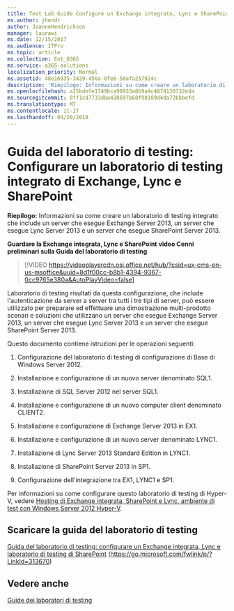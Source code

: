 ```yaml
---
title: Test Lab Guide Configure un Exchange integrato, Lync e SharePoint laboratorio di testing
ms.author: jhendr
author: JoanneHendrickson
manager: laurawi
ms.date: 12/15/2017
ms.audience: ITPro
ms.topic: article
ms.collection: Ent_O365
ms.service: o365-solutions
localization_priority: Normal
ms.assetid: 48e16935-3429-456a-8fe6-50afa257924c
description: 'Riepilogo: Informazioni su come creare un laboratorio di testing integrato che include un server che esegue Exchange Server 2013, un server che esegue Lync Server 2013 e un server che esegue SharePoint Server 2013.'
ms.openlocfilehash: a15bdefe1749bca98933a8b9a4c4874130732eda
ms.sourcegitcommit: 8ff1cd7733dba438697b68f90189d4da72bbbefd
ms.translationtype: MT
ms.contentlocale: it-IT
ms.lasthandoff: 04/20/2018
---
```

# <a name="test-lab-guide-configure-an-integrated-exchange-lync-and-sharepoint-test-lab"></a>Guida del laboratorio di testing: Configurare un laboratorio di testing integrato di Exchange, Lync e SharePoint

 **Riepilogo:** Informazioni su come creare un laboratorio di testing integrato che include un server che esegue Exchange Server 2013, un server che esegue Lync Server 2013 e un server che esegue SharePoint Server 2013.
 
**Guardare la Exchange integrata, Lync e SharePoint video Cenni preliminari sulla Guida del laboratorio di testing**

> [!VIDEO https://videoplayercdn.osi.office.net/hub/?csid=ux-cms-en-us-msoffice&uuid=8d1f00cc-b8b1-4394-9367-0cc9765e380a&AutoPlayVideo=false]
 
Laboratorio di testing risultati da questa configurazione, che include l'autenticazione da server a server tra tutti i tre tipi di server, può essere utilizzato per preparare ed effettuare una dimostrazione multi-prodotto scenari e soluzioni che utilizzano un server che esegue Exchange Server 2013, un server che esegue Lync Server 2013 e un server che esegue SharePoint Server 2013.
  
Questo documento contiene istruzioni per le operazioni seguenti:
  
1. Configurazione del laboratorio di testing di configurazione di Base di Windows Server 2012.
    
2. Installazione e configurazione di un nuovo server denominato SQL1.
    
3. Installazione di SQL Server 2012 nel server SQL1.
    
4. Installazione e configurazione di un nuovo computer client denominato CLIENT2.
    
5. Installazione e configurazione di Exchange Server 2013 in EX1.
    
6. Installazione e configurazione di un nuovo server denominato LYNC1.
    
7. Installazione di Lync Server 2013 Standard Edition in LYNC1.
    
8. Installazione di SharePoint Server 2013 in SP1.
    
9. Configurazione dell'integrazione tra EX1, LYNC1 e SP1.
    
Per informazioni su come configurare questo laboratorio di testing di Hyper-V, vedere [Hosting di Exchange integrata, SharePoint e Lync, ambiente di test con Windows Server 2012 Hyper-V](https://social.technet.microsoft.com/wiki/contents/articles/18483.hosting-the-integrated-exchange-lync-and-sharepoint-test-lab-with-windows-server-2012-hyper-v.aspx).
  
## <a name="download-the-test-lab-guide"></a>Scaricare la guida del laboratorio di testing

[Guida del laboratorio di testing: configurare un Exchange integrata, Lync e laboratorio di testing di SharePoint](https://go.microsoft.com/fwlink/p/?LinkId=313670) (https://go.microsoft.com/fwlink/p/?LinkId=313670)
  
## <a name="see-also"></a>Vedere anche

[Guide dei laboratori di testing](https://go.microsoft.com/fwlink/p/?LinkId=202817)




